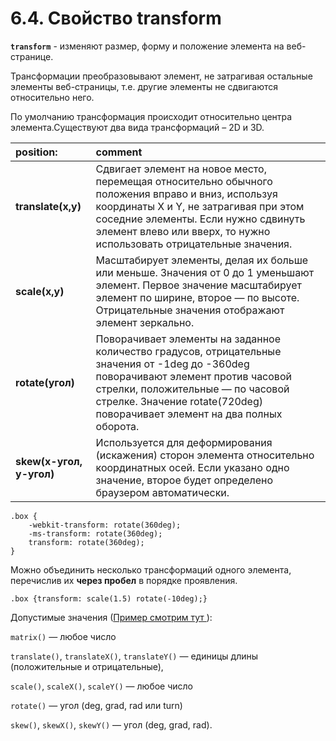 # 6.4. Свойство transform

**`transform`** - изменяют размер, форму и положение элемента на веб-странице. 

Трансформации преобразовывают элемент, не затрагивая остальные элементы веб-страницы, т.е. другие элементы не сдвигаются относительно него.

 По умолчанию трансформация происходит относительно центра элемента.Существуют два вида трансформаций – 2D и 3D.

| **position:** | **comment** |
| :--- | :--- |
| **translate\(x,y\)** | Сдвигает элемент на новое место, перемещая относительно обычного положения вправо и вниз, используя координаты X и Y, не затрагивая при этом соседние элементы. Если нужно сдвинуть элемент влево или вверх, то нужно использовать отрицательные значения. |
| **scale\(x,y\)** | Масштабирует элементы, делая их больше или меньше. Значения от 0 до 1 уменьшают элемент. Первое значение масштабирует элемент по ширине, второе — по высоте. Отрицательные значения отображают элемент зеркально. |
| **rotate\(угол\)** | Поворачивает элементы на заданное количество градусов, отрицательные значения от -1deg до -360deg поворачивают элемент против часовой стрелки, положительные — по часовой стрелке. Значение rotate\(720deg\) поворачивает элемент на два полных оборота. |
| **skew\(x-угол, y-угол\)** | Используется для деформирования \(искажения\) сторон элемента относительно координатных осей. Если указано одно значение, второе будет определено браузером автоматически. |

```text
.box { 
    -webkit-transform: rotate(360deg); 
    -ms-transform: rotate(360deg);  
    transform: rotate(360deg);
}
```

Можно объединить несколько трансформаций одного элемента, перечислив их **через пробел** в порядке проявления.

```text
.box {transform: scale(1.5) rotate(-10deg);} 
```

Допустимые значения \([Пример смотрим тут ](https://codepen.io/nazarelen/pen/EaNbLX)\):

`matrix()` — любое число

`translate()`, `translateX()`, `translateY()` — единицы длины \(положительные и отрицательные\),

 `scale()`, `scaleX()`, `scaleY()` — любое число

`rotate()` — угол \(deg, grad, rad или turn\)

`skew()`, `skewX()`, `skewY()` — угол \(deg, grad, rad\).


